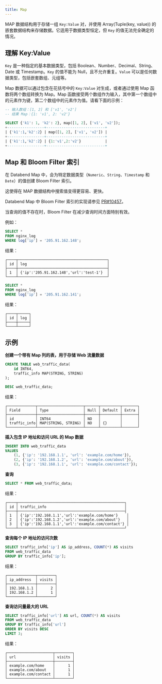 ```yaml
---
title: Map
---
```


MAP 数据结构用于存储一组 `Key:Value` 对，并使用 Array(Tuple(key, value)) 的嵌套数据结构来存储数据。它适用于数据类型恒定，但 `Key` 的值无法完全确定的情况。

## 理解 Key:Value

`Key` 是一种指定的基本数据类型，包括 Boolean、Number、Decimal、String、Date 或 Timestamp。`Key` 的值不能为 Null，且不允许重复。`Value` 可以是任何数据类型，包括嵌套数组、元组等。

Map 数据可以通过包含在花括号中的 `Key:Value` 对生成，或者通过使用 Map 函数将两个数组转换为 Map。Map 函数接受两个数组作为输入，其中第一个数组中的元素作为键，第二个数组中的元素作为值。请看下面的示例：

```sql
-- 输入数组：[1, 2] 和 ['v1', 'v2']
-- 结果 Map：{1: 'v1', 2: 'v2'}

SELECT {'k1': 1, 'k2': 2}, map([1, 2], ['v1', 'v2']);
+-----------------+---------------------------+
| {'k1':1,'k2':2} | map([1, 2], ['v1', 'v2']) |
+-----------------+---------------------------+
| {'k1':1,'k2':2} | {1:'v1',2:'v2'}           |
+-----------------+---------------------------+
```

## Map 和 Bloom Filter 索引

在 Databend Map 中，会为特定数据类型（`Numeric`、`String`、`Timestamp` 和 `Date`）的值创建 Bloom Filter 索引。

这使得在 MAP 数据结构中搜索值变得更容易、更快。

Databend Map 中 Bloom Filter 索引的实现请参见 [PR#10457](https://github.com/databendlabs/databend/pull/10457)。

当查询的值不存在时，Bloom Filter 在减少查询时间方面特别有效。

例如：

```sql
SELECT *
FROM nginx_log
WHERE log['ip'] = '205.91.162.148';
```

结果：

```
┌────┬─────────────────────────────────────────┐
│ id │ log                                     │
├────┼─────────────────────────────────────────┤
│ 1  │ {'ip':'205.91.162.148','url':'test-1'}  │
└────┴─────────────────────────────────────────┘
```

```sql
SELECT *
FROM nginx_log
WHERE log['ip'] = '205.91.162.141';
```

结果：

```
┌────┬─────┐
│ id │ log │
├────┼─────┤
└────┴─────┘
```

## 示例

**创建一个带有 Map 列的表，用于存储 Web 流量数据**

```sql
CREATE TABLE web_traffic_data(
    id INT64,
    traffic_info MAP(STRING, STRING)
);
```

```sql
DESC web_traffic_data;
```

结果：

```
┌─────────────┬─────────────────────┬──────┬─────────┬───────┐
│ Field       │ Type                │ Null │ Default │ Extra │
├─────────────┼─────────────────────┼──────┼─────────┼───────┤
│ id          │ INT64               │ NO   │         │       │
│ traffic_info│ MAP(STRING, STRING) │ NO   │ {}      │       │
└─────────────┴─────────────────────┴──────┴─────────┴───────┘
```

**插入包含 IP 地址和访问 URL 的 Map 数据**

```sql
INSERT INTO web_traffic_data
VALUES
    (1, {'ip': '192.168.1.1', 'url': 'example.com/home'}),
    (2, {'ip': '192.168.1.2', 'url': 'example.com/about'}),
    (3, {'ip': '192.168.1.1', 'url': 'example.com/contact'});
```

**查询**

```sql
SELECT * FROM web_traffic_data;
```

结果：

```
┌────┬─────────────────────────────────────────────────┐
│ id │ traffic_info                                    │
├────┼─────────────────────────────────────────────────┤
│ 1  │ {'ip':'192.168.1.1','url':'example.com/home'}    │
│ 2  │ {'ip':'192.168.1.2','url':'example.com/about'}   │
│ 3  │ {'ip':'192.168.1.1','url':'example.com/contact'} │
└────┴─────────────────────────────────────────────────┘
```

**查询每个 IP 地址的访问次数**

```sql
SELECT traffic_info['ip'] AS ip_address, COUNT(*) AS visits
FROM web_traffic_data
GROUP BY traffic_info['ip'];
```

结果：

```
┌─────────────┬────────┐
│ ip_address  │ visits │
├─────────────┼────────┤
│ 192.168.1.1 │      2 │
│ 192.168.1.2 │      1 │
└─────────────┴────────┘
```

**查询访问量最大的 URL**

```sql
SELECT traffic_info['url'] AS url, COUNT(*) AS visits
FROM web_traffic_data
GROUP BY traffic_info['url']
ORDER BY visits DESC
LIMIT 3;
```

结果：

```
┌─────────────────────┬────────┐
│ url                 │ visits │
├─────────────────────┼────────┤
│ example.com/home    │      1 │
│ example.com/about   │      1 │
│ example.com/contact │      1 │
└─────────────────────┴────────┘
```